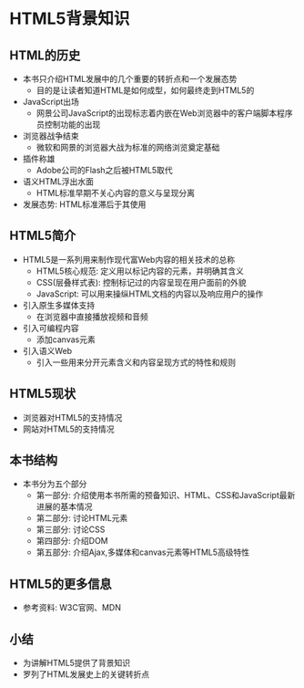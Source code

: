 # HTML5背景知识
## HTML的历史
- 本书只介绍HTML发展中的几个重要的转折点和一个发展态势
    - 目的是让读者知道HTML是如何成型，如何最终走到HTML5的
- JavaScript出场
    - 网景公司JavaScript的出现标志着内嵌在Web浏览器中的客户端脚本程序员控制功能的出现
- 浏览器战争结束
    - 微软和网景的浏览器大战为标准的网络浏览奠定基础
- 插件称雄
    - Adobe公司的Flash之后被HTML5取代
- 语义HTML浮出水面
    - HTML标准早期不关心内容的意义与呈现分离
- 发展态势: HTML标准滞后于其使用

## HTML5简介
- HTML5是一系列用来制作现代富Web内容的相关技术的总称
    - HTML5核心规范: 定义用以标记内容的元素，并明确其含义
    - CSS(层叠样式表): 控制标记过的内容呈现在用户面前的外貌
    - JavaScript: 可以用来操纵HTML文档的内容以及响应用户的操作
- 引入原生多媒体支持
    - 在浏览器中直接播放视频和音频
- 引入可编程内容
    - 添加canvas元素
- 引入语义Web
    - 引入一些用来分开元素含义和内容呈现方式的特性和规则
## HTML5现状
- 浏览器对HTML5的支持情况
- 网站对HTML5的支持情况
## 本书结构
- 本书分为五个部分
    - 第一部分: 介绍使用本书所需的预备知识、HTML、CSS和JavaScript最新进展的基本情况
    - 第二部分: 讨论HTML元素
    - 第三部分: 讨论CSS
    - 第四部分: 介绍DOM
    - 第五部分: 介绍Ajax,多媒体和canvas元素等HTML5高级特性
## HTML5的更多信息
- 参考资料: W3C官网、MDN
## 小结
- 为讲解HTML5提供了背景知识
- 罗列了HTML发展史上的关键转折点